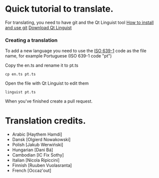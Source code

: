 Quick tutorial to translate.
==================================
For translating, you need to have git and the Qt Linguist tool
[How to install and use git](https://help.github.com/articles/set-up-git/)
[Download Qt Linguist](https://github.com/lelegard/qtlinguist-installers/releases)


### Creating a translation
To add a new language you need to use the [ISO 639-1](https://en.wikipedia.org/wiki/List_of_ISO_639-1_codes) code as the file name, for example Portuguese (ISO 639-1 code "pt")

Copy the en.ts and rename it to pt.ts

    cp en.ts pt.ts

Open the file with Qt Linguist to edit them

    linguist pt.ts

When you've finished create a pull request.

Translation credits.
==================================
* Arabic    [Haythem Hamdi]
* Dansk     [Olgierd Nowakowski]
* Polish    [Jakub Werwiński]
* Hungarian [Dani Bá]
* Cambodian		[IC Fix Sothy]
* Italian		[Nicola Ripiccini]
* Finnish		[Ruuben Vuolasranta]
* French		[Occaz'out]
